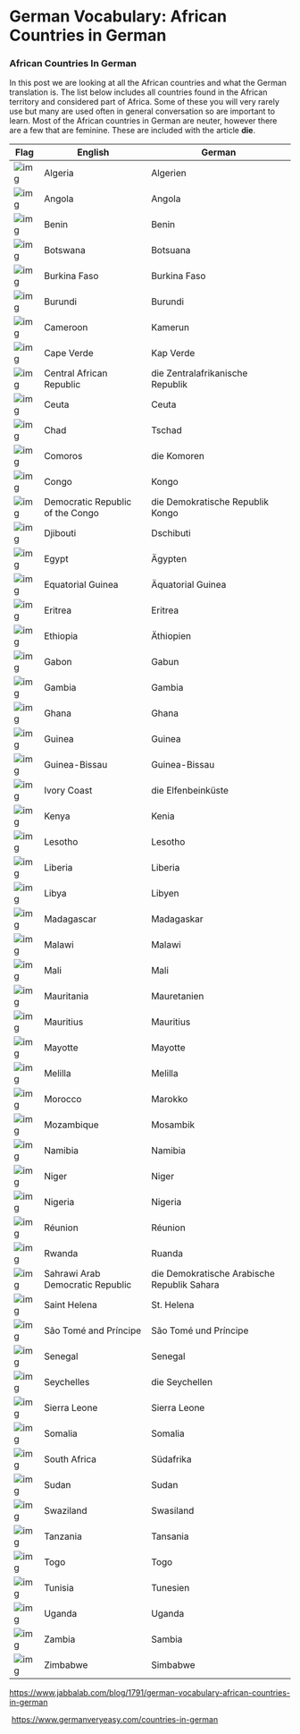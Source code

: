 # German Vocabulary: African Countries in German

[](http://www.jabbalab.com/blog/wp-content/uploads/2010/11/Afrika.jpg)

### African Countries In German

In this post we are looking at all the African countries and what the German translation is. The list below includes all countries found in the African territory and considered part of Africa. Some of these you will very rarely use but many are used often in general conversation so are important to learn. Most of the African countries in German are neuter, however there are a few that are feminine. These are included with the article **die**.

| **Flag**                                 | **English**                      | **German**                               |
| ---------------------------------------- | -------------------------------- | ---------------------------------------- |
| ![img](https://www.jabbalab.com/images/africa-countries/Flag_of_Algeria.png) | Algeria                          | Algerien                                 |
| ![img](https://www.jabbalab.com/images/africa-countries/Flag_of_Angola.png) | Angola                           | Angola                                   |
| ![img](https://www.jabbalab.com/images/africa-countries/Flag_of_Benin.png) | Benin                            | Benin                                    |
| ![img](https://www.jabbalab.com/images/africa-countries/Flag_of_Botswana.png) | Botswana                         | Botsuana                                 |
| ![img](https://www.jabbalab.com/images/africa-countries/Flag_of_Burkina_Faso.png) | Burkina Faso                     | Burkina Faso                             |
| ![img](https://www.jabbalab.com/images/africa-countries/Flag_of_Burundi.png) | Burundi                          | Burundi                                  |
| ![img](https://www.jabbalab.com/images/africa-countries/Flag_of_Cameroon.png) | Cameroon                         | Kamerun                                  |
| ![img](https://www.jabbalab.com/images/africa-countries/Flag_of_Cape_Verde.png) | Cape Verde                       | Kap Verde                                |
| ![img](https://www.jabbalab.com/images/africa-countries/Flag_of_the_Central_African_Republic.png) | Central African Republic         | die Zentralafrikanische Republik         |
| ![img](https://www.jabbalab.com/images/africa-countries/Flag_Ceuta.png) | Ceuta                            | Ceuta                                    |
| ![img](https://www.jabbalab.com/images/africa-countries/Flag_of_Chad.png) | Chad                             | Tschad                                   |
| ![img](https://www.jabbalab.com/images/africa-countries/Flag_of_the_Comoros.png) | Comoros                          | die Komoren                              |
| ![img](https://www.jabbalab.com/images/africa-countries/Flag_of_the_Republic_of_the_Congo.png) | Congo                            | Kongo                                    |
| ![img](https://www.jabbalab.com/images/africa-countries/Flag_of_the_Democratic_Republic_of_the_Congo.png) | Democratic Republic of the Congo | die Demokratische Republik Kongo         |
| ![img](https://www.jabbalab.com/images/africa-countries/Flag_of_Djibouti.png) | Djibouti                         | Dschibuti                                |
| ![img](https://www.jabbalab.com/images/africa-countries/Flag_of_Egypt.png) | Egypt                            | Ägypten                                  |
| ![img](https://www.jabbalab.com/images/africa-countries/Flag_of_Equatorial_Guinea.png) | Equatorial Guinea                | Äquatorial Guinea                        |
| ![img](https://www.jabbalab.com/images/africa-countries/Flag_of_Eritrea.png) | Eritrea                          | Eritrea                                  |
| ![img](https://www.jabbalab.com/images/africa-countries/Flag_of_Ethiopia.png) | Ethiopia                         | Äthiopien                                |
| ![img](https://www.jabbalab.com/images/africa-countries/Flag_of_Gabon.png) | Gabon                            | Gabun                                    |
| ![img](https://www.jabbalab.com/images/africa-countries/Flag_of_The_Gambia.png) | Gambia                           | Gambia                                   |
| ![img](https://www.jabbalab.com/images/africa-countries/Flag_of_Ghana.png) | Ghana                            | Ghana                                    |
| ![img](https://www.jabbalab.com/images/africa-countries/Flag_of_Guinea.png) | Guinea                           | Guinea                                   |
| ![img](https://www.jabbalab.com/images/africa-countries/Flag_of_Guinea-Bissau.png) | Guinea-Bissau                    | Guinea-Bissau                            |
| ![img](https://www.jabbalab.com/images/africa-countries/Flag_of_Ivory_Coast.png) | Ivory Coast                      | die Elfenbeinküste                       |
| ![img](https://www.jabbalab.com/images/africa-countries/Flag_of_Kenya.png) | Kenya                            | Kenia                                    |
| ![img](https://www.jabbalab.com/images/africa-countries/Flag_of_Lesotho.png) | Lesotho                          | Lesotho                                  |
| ![img](https://www.jabbalab.com/images/africa-countries/Flag_of_Liberia.png) | Liberia                          | Liberia                                  |
| ![img](https://www.jabbalab.com/images/africa-countries/Flag_of_Libya.png) | Libya                            | Libyen                                   |
| ![img](https://www.jabbalab.com/images/africa-countries/Flag_of_Madagascar.png) | Madagascar                       | Madagaskar                               |
| ![img](https://www.jabbalab.com/images/africa-countries/Flag_of_Malawi.png) | Malawi                           | Malawi                                   |
| ![img](https://www.jabbalab.com/images/africa-countries/Flag_of_Mali.png) | Mali                             | Mali                                     |
| ![img](https://www.jabbalab.com/images/africa-countries/Flag_of_Mauritania.png) | Mauritania                       | Mauretanien                              |
| ![img](https://www.jabbalab.com/images/africa-countries/Flag_of_Mauritius.png) | Mauritius                        | Mauritius                                |
| ![img](https://www.jabbalab.com/images/africa-countries/Flag_of_Mayotte.png) | Mayotte                          | Mayotte                                  |
| ![img](https://www.jabbalab.com/images/africa-countries/Flag_of_Melilla.png) | Melilla                          | Melilla                                  |
| ![img](https://www.jabbalab.com/images/africa-countries/Flag_of_Morocco.png) | Morocco                          | Marokko                                  |
| ![img](https://www.jabbalab.com/images/africa-countries/Flag_of_Mozambique.png) | Mozambique                       | Mosambik                                 |
| ![img](https://www.jabbalab.com/images/africa-countries/Flag_of_Namibia.png) | Namibia                          | Namibia                                  |
| ![img](https://www.jabbalab.com/images/africa-countries/Flag_of_Niger.png) | Niger                            | Niger                                    |
| ![img](https://www.jabbalab.com/images/africa-countries/Flag_of_Nigeria.png) | Nigeria                          | Nigeria                                  |
| ![img](https://www.jabbalab.com/images/africa-countries/Flag_of_R%C3%A9union.png) | Réunion                          | Réunion                                  |
| ![img](https://www.jabbalab.com/images/africa-countries/Flag_of_Rwanda.png) | Rwanda                           | Ruanda                                   |
| ![img](https://www.jabbalab.com/images/africa-countries/Flag_of_Western_Sahara.png) | Sahrawi Arab Democratic Republic | die Demokratische Arabische Republik Sahara |
| ![img](https://www.jabbalab.com/images/africa-countries/Flag_of_Saint_Helena.png) | Saint Helena                     | St. Helena                               |
| ![img](https://www.jabbalab.com/images/africa-countries/Flag_of_Sao_Tome_and_Principe.png) | São Tomé and Príncipe            | São Tomé und Príncipe                    |
| ![img](https://www.jabbalab.com/images/africa-countries/Flag_of_Senegal.png) | Senegal                          | Senegal                                  |
| ![img](https://www.jabbalab.com/images/africa-countries/Flag_of_the_Seychelles.png) | Seychelles                       | die Seychellen                           |
| ![img](https://www.jabbalab.com/images/africa-countries/Flag_of_Sierra_Leone.png) | Sierra Leone                     | Sierra Leone                             |
| ![img](https://www.jabbalab.com/images/africa-countries/Flag_of_Somalia.png) | Somalia                          | Somalia                                  |
| ![img](https://www.jabbalab.com/images/africa-countries/Flag_of_South_Africa.png) | South Africa                     | Südafrika                                |
| ![img](https://www.jabbalab.com/images/africa-countries/Flag_of_Sudan.png) | Sudan                            | Sudan                                    |
| ![img](https://www.jabbalab.com/images/africa-countries/Flag_of_Swaziland.png) | Swaziland                        | Swasiland                                |
| ![img](https://www.jabbalab.com/images/africa-countries/Flag_of_Tanzania.png) | Tanzania                         | Tansania                                 |
| ![img](https://www.jabbalab.com/images/africa-countries/Flag_of_Togo.png) | Togo                             | Togo                                     |
| ![img](https://www.jabbalab.com/images/africa-countries/Flag_of_Tunisia.png) | Tunisia                          | Tunesien                                 |
| ![img](https://www.jabbalab.com/images/africa-countries/Flag_of_Uganda.png) | Uganda                           | Uganda                                   |
| ![img](https://www.jabbalab.com/images/africa-countries/Flag_of_Zambia.png) | Zambia                           | Sambia                                   |
| ![img](https://www.jabbalab.com/images/africa-countries/Flag_of_Zimbabwe.png) | Zimbabwe                         | Simbabwe                                 |

https://www.jabbalab.com/blog/1791/german-vocabulary-african-countries-in-german

​                    https://www.germanveryeasy.com/countries-in-german
